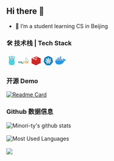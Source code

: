 ## Hi there 👋

- 🌱 I’m a student learning CS in Beijing

<!--
**PanYuHaa/PanYuHaa** is a ✨ _special_ ✨ repository because its `README.md` (this file) appears on your GitHub profile.

Here are some ideas to get you started:

- 🔭 I’m currently working on ...
- 🌱 I’m currently learning ...
- 👯 I’m looking to collaborate on ...
- 🤔 I’m looking for help with ...
- 💬 Ask me about ...
- 📫 How to reach me: ...
- 😄 Pronouns: ...
- ⚡ Fun fact: ...
-->

### 🛠 技术栈 | Tech Stack

<a href="https://golang.google.cn"><code><img height="28" src="./images/golang.png"></code></a>
<a href="https://www.mysql.com"><code><img height="28" src="./images/mysql.png"></code></a>
<a href="https://redis.io"><code><img height="28" src="./images/redis.png"></code></a>
<a href="https://kubernetes.io"><code><img height="28" src="./images/kubernetes.png"></code></a>
<a href="https://www.docker.com"><code><img height="28" src="./images/docker.png"></code></a>

### 开源 Demo
[![Readme Card](https://github-readme-stats.vercel.app/api/pin/?username=PanYuHaa&repo=dousheng-project&theme=tokyonight)](https://github.com/PanYuHaa/dousheng-project.git)

### Github 数据信息

![Minori-ty's github stats](https://github-readme-stats.vercel.app/api?username=PanYuHaa&show_icons=true&theme=tokyonight)
<br></br>
![Most Used Languages](https://github-readme-stats.vercel.app/api/top-langs/?username=PanYuHaa&hide=javascript,html,css&theme=tokyonight)
<br></br>
[![](https://activity-graph.herokuapp.com/graph?username=PanYuHaa&theme=react-dark)](https://github.com/ashutosh00710/github-readme-activity-graph)
